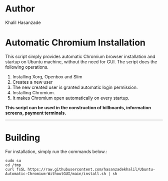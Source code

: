 Author
===
Khalil Hasanzade

Automatic Chromium Installation
====
This script simply provides automatic Chromium browser installation and startup on Ubuntu machine, without the need for GUI.
The script does the following operations.

1. Installing Xorg, Openbox and Slim
2. Creates a new user
3. The new created user is granted automatic login permission.
4. Installing  Chromium.
5. It makes Chromium open automatically on every startup.

**This script can be used in the construction of billboards, information screens, payment terminals.**

---
Building
===

For installation, simply run the commands below.:

```
sudo su
cd /tmp
curl fsSL https://raw.githubusercontent.com/hasanzadekhalil/Ubuntu-Automatic-Chromium-WithoutGUI/main/install.sh | sh

```


